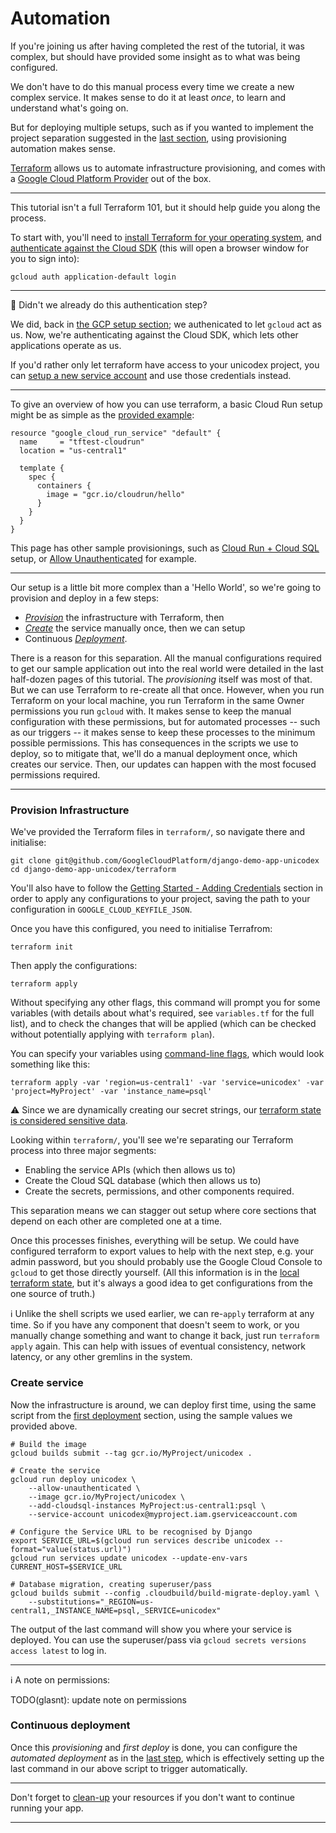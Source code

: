 # Automation

If you're joining us after having completed the rest of the tutorial, it was complex, but should have provided some insight as to what was being configured. 

We don't have to do this manual process every time we create a new complex service. It makes sense to do it at least *once*, to learn and understand what's going on. 

But for deploying multiple setups, such as if you wanted to implement the project separation suggested in the [last section](60-ongoing-deployments.md), using provisioning automation makes sense. 

[Terraform](https://www.terraform.io/) allows us to automate infrastructure provisioning, and comes with a [Google Cloud Platform Provider](https://www.terraform.io/docs/providers/google/index.html) out of the box. 

---

This tutorial isn't a full Terraform 101, but it should help guide you along the process. 

To start with, you'll need to [install Terraform for your operating system](https://learn.hashicorp.com/terraform/getting-started/install.html), and [authenticate against the Cloud SDK](https://cloud.google.com/sdk/gcloud/reference/auth/application-default) (this will open a browser window for you to sign into): 

```
gcloud auth application-default login
```

---

🤔 Didn't we already do this authentication step?

We did, back in [the GCP setup section](10-setup-gcp.md); we authenicated to let `gcloud` act as us. Now, we're authenticating against the Cloud SDK, which lets other applications operate as us. 

If you'd rather only let terraform have access to your unicodex project, you can [setup a new service account](https://cloud.google.com/docs/authentication/production#obtaining_and_providing_service_account_credentials_manually) and use those credentials instead. 

---

To give an overview of how you can use terraform, a basic Cloud Run setup might be as simple as the [provided example](https://www.terraform.io/docs/providers/google/r/cloud_run_service.html): 

```shell,exclude
resource "google_cloud_run_service" "default" {
  name     = "tftest-cloudrun"
  location = "us-central1"

  template {
    spec {
      containers {
        image = "gcr.io/cloudrun/hello"
      }
    }
  }
}
```

This page has other sample provisionings, such as [Cloud Run + Cloud SQL](https://www.terraform.io/docs/providers/google/r/cloud_run_service.html#example-usage-cloud-run-service-sql) setup, or [Allow Unauthenticated](https://www.terraform.io/docs/providers/google/r/cloud_run_service.html#example-usage-cloud-run-service-noauth) for example.

---

Our setup is a little bit more complex than a 'Hello World', so we're going to provision and deploy in a few steps: 

 * [*Provision*](#provision-infrastructure) the infrastructure with Terraform, then
 * [*Create*](#create-service) the service manually once, then we can setup
 * Continuous [*Deployment*](#continuous-deployment).
 
 
There is a reason for this separation. All the manual configurations required to get our sample application out into the real world were detailed in the last half-dozen pages of this tutorial. The *provisioning* itself was most of that. But we can use Terraform to re-create all that once. However, when you run Terraform on your local machine, you run Terraform in the same Owner permissions you run `gcloud` with. It makes sense to keep the manual configuration with these permissions, but for automated processes -- such as our triggers -- it makes sense to keep these processes to the minimum possible permissions. This has consequences in the scripts we use to deploy, so to mitigate that, we'll do a manual deployment once, which creates our service. Then, our updates can happen with the most focused permissions required. 

---

### Provision Infrastructure

We've provided the Terraform files in `terraform/`, so navigate there and initialise:

```shell,exclude
git clone git@github.com/GoogleCloudPlatform/django-demo-app-unicodex
cd django-demo-app-unicodex/terraform
```

You'll also have to follow the [Getting Started - Adding Credentials](https://www.terraform.io/docs/providers/google/getting_started.html#adding-credentials) section in order to apply any configurations to your project, saving the path to your configuration in `GOOGLE_CLOUD_KEYFILE_JSON`. 

Once you have this configured, you need to initialise Terrafrom:

```shell,exclude
terraform init
```

Then apply the configurations: 

```shell,exclude
terraform apply
```

Without specifying any other flags, this command will prompt you for some variables (with details about what's required, see `variables.tf` for the full list), and to check the changes that will be applied (which can be checked without potentially applying with `terraform plan`). 

You can specify your variables using [command-line flags](https://learn.hashicorp.com/terraform/getting-started/variables.html#command-line-flags), which would look something like this: 

```shell,exclude
terraform apply -var 'region=us-central1' -var 'service=unicodex' -var 'project=MyProject' -var 'instance_name=psql'
```

⚠️ Since we are dynamically creating our secret strings, our [terraform state is considered sensitive data](https://www.terraform.io/docs/state/sensitive-data.html).


Looking within `terraform/`, you'll see we're separating our Terraform process into three major segments: 

 * Enabling the service APIs (which then allows us to)
 * Create the Cloud SQL database (which then allows us to)
 * Create the secrets, permissions, and other components required. 

This separation means we can stagger out setup where core sections that depend on each other are completed one at a time. 

Once this processes finishes, everything will be setup. We could have configured terraform to export values to help with the next step, e.g. your admin password, but you should probably use the Google Cloud Console to `gcloud` to get those directly yourself. (All this information is in the [local terraform state](https://www.terraform.io/docs/state/index.html), but it's always a good idea to get configurations from the one source of truth.)

ℹ️ Unlike the shell scripts we used earlier, we can re-`apply` terraform at any time. So if you have any component that doesn't seem to work, or you manually change something and want to change it back, just run `terraform apply` again. This can help with issues of eventual consistency, network latency, or any other gremlins in the system. 


### Create service

Now the infrastructure is around, we can deploy first time, using the same script from the [first deployment](50-first-deployment.md) section, using the sample values we provided above. 

```shell,exclude
# Build the image
gcloud builds submit --tag gcr.io/MyProject/unicodex .

# Create the service
gcloud run deploy unicodex \
    --allow-unauthenticated \
    --image gcr.io/MyProject/unicodex \
    --add-cloudsql-instances MyProject:us-central1:psql \
    --service-account unicodex@myproject.iam.gserviceaccount.com
   
# Configure the Service URL to be recognised by Django
export SERVICE_URL=$(gcloud run services describe unicodex --format="value(status.url)")
gcloud run services update unicodex --update-env-vars CURRENT_HOST=$SERVICE_URL

# Database migration, creating superuser/pass
gcloud builds submit --config .cloudbuild/build-migrate-deploy.yaml \
    --substitutions="_REGION=us-central1,_INSTANCE_NAME=psql,_SERVICE=unicodex"

```

The output of the last command will show you where your service is deployed. You can use the superuser/pass via `gcloud secrets versions access latest` to log in. 

---

ℹ️ A note on permissions: 

TODO(glasnt): update note on permissions


### Continuous deployment

Once this *provisioning* and *first deploy* is done, you can configure the *automated deployment* as in the [last step](60-ongoing-deployments.md), which is effectively setting up the last command in our above script to trigger automatically. 

---

Don't forget to [clean-up](90-cleanup.md) your resources if you don't want to continue running your app. 

---

